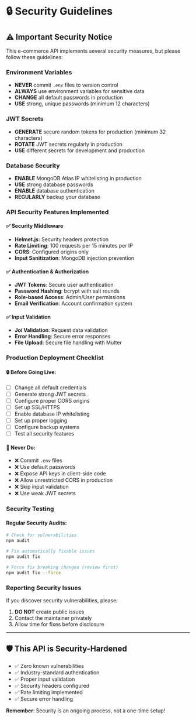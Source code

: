 # 🔒 Security Guidelines

## ⚠️ **Important Security Notice**

This e-commerce API implements several security measures, but please follow these guidelines:

### **Environment Variables**
- **NEVER** commit `.env` files to version control
- **ALWAYS** use environment variables for sensitive data
- **CHANGE** all default passwords in production
- **USE** strong, unique passwords (minimum 12 characters)

### **JWT Secrets**
- **GENERATE** secure random tokens for production (minimum 32 characters)
- **ROTATE** JWT secrets regularly in production
- **USE** different secrets for development and production

### **Database Security**
- **ENABLE** MongoDB Atlas IP whitelisting in production
- **USE** strong database passwords
- **ENABLE** database authentication
- **REGULARLY** backup your database

### **API Security Features Implemented**

#### ✅ **Security Middleware**
- **Helmet.js**: Security headers protection
- **Rate Limiting**: 100 requests per 15 minutes per IP
- **CORS**: Configured origins only
- **Input Sanitization**: MongoDB injection prevention

#### ✅ **Authentication & Authorization**
- **JWT Tokens**: Secure user authentication
- **Password Hashing**: bcrypt with salt rounds
- **Role-based Access**: Admin/User permissions
- **Email Verification**: Account confirmation system

#### ✅ **Input Validation**
- **Joi Validation**: Request data validation
- **Error Handling**: Secure error responses
- **File Upload**: Secure file handling with Multer

### **Production Deployment Checklist**

#### 🔒 **Before Going Live:**
- [ ] Change all default credentials
- [ ] Generate strong JWT secrets
- [ ] Configure proper CORS origins
- [ ] Set up SSL/HTTPS
- [ ] Enable database IP whitelisting
- [ ] Set up proper logging
- [ ] Configure backup systems
- [ ] Test all security features

#### 🚫 **Never Do:**
- ❌ Commit `.env` files
- ❌ Use default passwords
- ❌ Expose API keys in client-side code
- ❌ Allow unrestricted CORS in production
- ❌ Skip input validation
- ❌ Use weak JWT secrets

### **Security Testing**

#### **Regular Security Audits:**
```bash
# Check for vulnerabilities
npm audit

# Fix automatically fixable issues
npm audit fix

# Force fix breaking changes (review first)
npm audit fix --force
```

### **Reporting Security Issues**

If you discover security vulnerabilities, please:
1. **DO NOT** create public issues
2. Contact the maintainer privately
3. Allow time for fixes before disclosure

---

## 🛡️ **This API is Security-Hardened**

- ✅ Zero known vulnerabilities
- ✅ Industry-standard authentication
- ✅ Proper input validation
- ✅ Security headers configured
- ✅ Rate limiting implemented
- ✅ Secure error handling

**Remember**: Security is an ongoing process, not a one-time setup!
